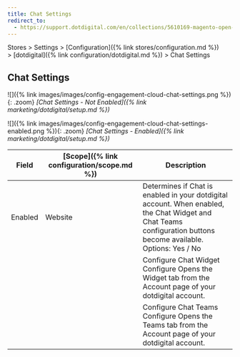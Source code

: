 ```yaml
---
title: Chat Settings
redirect_to:
  - https://support.dotdigital.com/en/collections/5610169-magento-open-source-and-adobe-commerce
---
```


Stores > Settings > [Configuration]({% link stores/configuration.md %}) > [dotdigital]({% link configuration/dotdigital.md %}) > Chat Settings

## Chat Settings

![]({% link images/images/config-engagement-cloud-chat-settings.png %}){: .zoom}
_[Chat Settings - Not Enabled]({% link marketing/dotdigital/setup.md %})_

![]({% link images/images/config-engagement-cloud-chat-settings-enabled.png %}){: .zoom}
_[Chat Settings - Enabled]({% link marketing/dotdigital/setup.md %})_

|Field|[Scope]({% link configuration/scope.md %})|Description|
|--- |--- |--- |
|Enabled|Website|Determines if Chat is enabled in your dotdigital account. When enabled, the Chat Widget and Chat Teams configuration buttons become available. Options: Yes / No|
|||Configure Chat Widget<br /><span class="btn">Configure</span> Opens the Widget tab from the Account page of your dotdigital account.|
|||Configure Chat Teams<br /><span class="btn">Configure</span> Opens the Teams tab from the Account page of your dotdigital account.|
